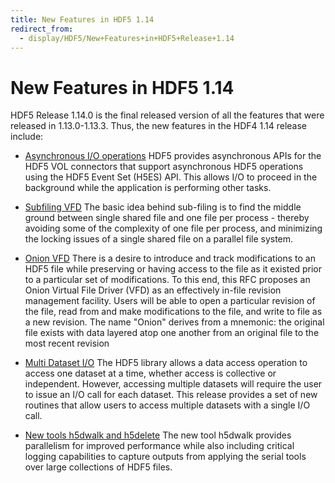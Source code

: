 ```yaml
---
title: New Features in HDF5 1.14
redirect_from: 
  - display/HDF5/New+Features+in+HDF5+Release+1.14
---
```


# New Features in HDF5 1.14

HDF5 Release 1.14.0 is the final released version of all the features that were released in 1.13.0-1.13.3.  Thus, the new features in the HDF4 1.14 release include:

* [Asynchronous I/O operations](asyn_ops_wHDF5_VOL_connectors.md)
HDF5 provides asynchronous APIs for the HDF5 VOL connectors that
support asynchronous HDF5 operations using the HDF5 Event Set (H5ES)
API. This allows I/O to proceed in the background while the application
is performing other tasks.

* [Subfiling VFD](http://docs.hdfgroup.org/hdf5/rfc/RFC_VFD_subfiling_200424.pdf)
The basic idea behind sub-filing is to find the middle ground between
single shared file and one file per process - thereby avoiding some
of the complexity of one file per process, and minimizing the locking
issues of a single shared file on a parallel file system.

* [Onion VFD](https://docs.hdfgroup.org/hdf5/rfc/Onion_VFD_RFC_211122.pdf)
There is a desire to introduce and track modifications to an HDF5 file
while preserving or having access to the file as it existed prior to a
particular set of modifications. To this end, this RFC proposes an Onion
Virtual File Driver (VFD) as an effectively in-file revision management
facility. Users will be able to open a particular revision of the file,
read from and make modifications to the file, and write to file as a new
revision. The name "Onion" derives from a mnemonic: the original file
exists with data layered atop one another from an original file to the
most recent revision

* [Multi Dataset I/O](https://docs.hdfgroup.org/hdf5/rfc/H5HPC_MultiDset_RW_IO_RFC.pdf)
The HDF5 library allows a data access operation to access one dataset at
a time, whether access is collective or independent. However, accessing
multiple datasets will require the user to issue an I/O call for each
dataset. This release provides a set of new routines that allow users
to access multiple datasets with a single I/O call.

* [New tools h5dwalk and h5delete]()
The new tool h5dwalk provides parallelism for improved performance while
also including critical logging capabilities to capture outputs from
applying the serial tools over large collections of HDF5 files.

 
